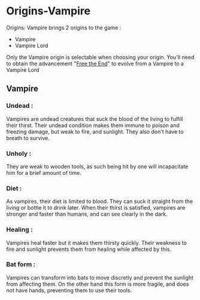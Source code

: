 # Origins-Vampire
Origins: Vampire brings 2 origins to the game :
- Vampire
- Vampire Lord

Only the Vampire origin is selectable when choosing your origin. You'll need to obtain the advancement "[Free the End](https://minecraft.fandom.com/wiki/The_End#Achievements)" to evolve from a Vampire to a Vampire Lord

## Vampire

### Undead : 
Vampires are undead creatures that suck the blood of the living to fulfill their thirst.
Their undead condition makes them immune to poison and freezing damage, but weak to fire, and sunlight. They also don't have to breath to survive.

### Unholy :
They are weak to wooden tools, as such being hit by one will incapacitate him for a brief amount of time.

### Diet :
As vampires, their diet is limited to blood. They can suck it straight from the living or bottle it to drink later.
When their thirst is satisfied, vampires are stronger and faster than humans, and can see clearly in the dark.

### Healing :
Vampires heal faster but it makes them thirsty quickly.
Their weakness to fire and sunlight prevents them from healing while affected by this.

### Bat form :
Vampires can transform into bats to move discretly and prevent the sunlight from affecting them.
On the other hand this form is more fragile, and does not have hands, preventing them to use their tools.

